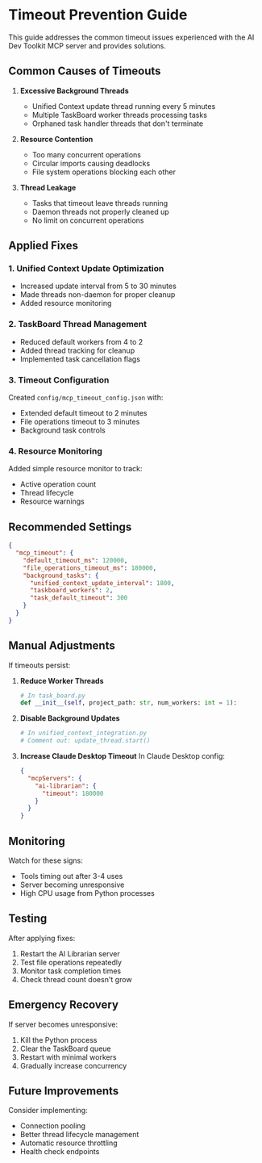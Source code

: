 # Timeout Prevention Guide

This guide addresses the common timeout issues experienced with the AI Dev Toolkit MCP server and provides solutions.

## Common Causes of Timeouts

1. **Excessive Background Threads**
   - Unified Context update thread running every 5 minutes
   - Multiple TaskBoard worker threads processing tasks
   - Orphaned task handler threads that don't terminate

2. **Resource Contention**
   - Too many concurrent operations
   - Circular imports causing deadlocks
   - File system operations blocking each other

3. **Thread Leakage**
   - Tasks that timeout leave threads running
   - Daemon threads not properly cleaned up
   - No limit on concurrent operations

## Applied Fixes

### 1. Unified Context Update Optimization
- Increased update interval from 5 to 30 minutes
- Made threads non-daemon for proper cleanup
- Added resource monitoring

### 2. TaskBoard Thread Management
- Reduced default workers from 4 to 2
- Added thread tracking for cleanup
- Implemented task cancellation flags

### 3. Timeout Configuration
Created `config/mcp_timeout_config.json` with:
- Extended default timeout to 2 minutes
- File operations timeout to 3 minutes  
- Background task controls

### 4. Resource Monitoring
Added simple resource monitor to track:
- Active operation count
- Thread lifecycle
- Resource warnings

## Recommended Settings

```json
{
  "mcp_timeout": {
    "default_timeout_ms": 120000,
    "file_operations_timeout_ms": 180000,
    "background_tasks": {
      "unified_context_update_interval": 1800,
      "taskboard_workers": 2,
      "task_default_timeout": 300
    }
  }
}
```

## Manual Adjustments

If timeouts persist:

1. **Reduce Worker Threads**
   ```python
   # In task_board.py
   def __init__(self, project_path: str, num_workers: int = 1):
   ```

2. **Disable Background Updates**
   ```python
   # In unified_context_integration.py
   # Comment out: update_thread.start()
   ```

3. **Increase Claude Desktop Timeout**
   In Claude Desktop config:
   ```json
   {
     "mcpServers": {
       "ai-librarian": {
         "timeout": 180000
       }
     }
   }
   ```

## Monitoring

Watch for these signs:
- Tools timing out after 3-4 uses
- Server becoming unresponsive
- High CPU usage from Python processes

## Testing

After applying fixes:
1. Restart the AI Librarian server
2. Test file operations repeatedly
3. Monitor task completion times
4. Check thread count doesn't grow

## Emergency Recovery

If server becomes unresponsive:
1. Kill the Python process
2. Clear the TaskBoard queue
3. Restart with minimal workers
4. Gradually increase concurrency

## Future Improvements

Consider implementing:
- Connection pooling
- Better thread lifecycle management
- Automatic resource throttling
- Health check endpoints